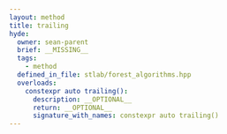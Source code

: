 ```yaml
---
layout: method
title: trailing
hyde:
  owner: sean-parent
  brief: __MISSING__
  tags:
    - method
  defined_in_file: stlab/forest_algorithms.hpp
  overloads:
    constexpr auto trailing():
      description: __OPTIONAL__
      return: __OPTIONAL__
      signature_with_names: constexpr auto trailing()
---
```

